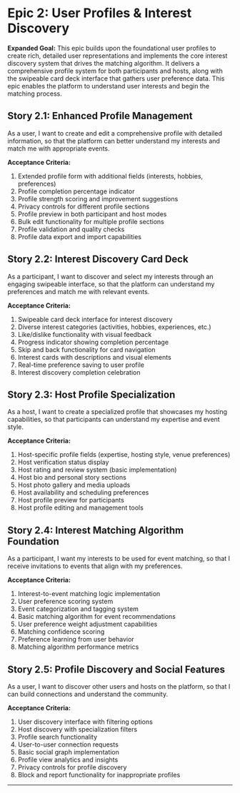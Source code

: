 # Epic 2: User Profiles & Interest Discovery

**Expanded Goal:** This epic builds upon the foundational user profiles to create rich, detailed user representations and implements the core interest discovery system that drives the matching algorithm. It delivers a comprehensive profile system for both participants and hosts, along with the swipeable card deck interface that gathers user preference data. This epic enables the platform to understand user interests and begin the matching process.

## Story 2.1: Enhanced Profile Management

As a user,
I want to create and edit a comprehensive profile with detailed information,
so that the platform can better understand my interests and match me with appropriate events.

**Acceptance Criteria:**

1. Extended profile form with additional fields (interests, hobbies, preferences)
2. Profile completion percentage indicator
3. Profile strength scoring and improvement suggestions
4. Privacy controls for different profile sections
5. Profile preview in both participant and host modes
6. Bulk edit functionality for multiple profile sections
7. Profile validation and quality checks
8. Profile data export and import capabilities

## Story 2.2: Interest Discovery Card Deck

As a participant,
I want to discover and select my interests through an engaging swipeable interface,
so that the platform can understand my preferences and match me with relevant events.

**Acceptance Criteria:**

1. Swipeable card deck interface for interest discovery
2. Diverse interest categories (activities, hobbies, experiences, etc.)
3. Like/dislike functionality with visual feedback
4. Progress indicator showing completion percentage
5. Skip and back functionality for card navigation
6. Interest cards with descriptions and visual elements
7. Real-time preference saving to user profile
8. Interest discovery completion celebration

## Story 2.3: Host Profile Specialization

As a host,
I want to create a specialized profile that showcases my hosting capabilities,
so that participants can understand my expertise and event style.

**Acceptance Criteria:**

1. Host-specific profile fields (expertise, hosting style, venue preferences)
2. Host verification status display
3. Host rating and review system (basic implementation)
4. Host bio and personal story sections
5. Host photo gallery and media uploads
6. Host availability and scheduling preferences
7. Host profile preview for participants
8. Host profile editing and management tools

## Story 2.4: Interest Matching Algorithm Foundation

As a participant,
I want my interests to be used for event matching,
so that I receive invitations to events that align with my preferences.

**Acceptance Criteria:**

1. Interest-to-event matching logic implementation
2. User preference scoring system
3. Event categorization and tagging system
4. Basic matching algorithm for event recommendations
5. User preference weight adjustment capabilities
6. Matching confidence scoring
7. Preference learning from user behavior
8. Matching algorithm performance metrics

## Story 2.5: Profile Discovery and Social Features

As a user,
I want to discover other users and hosts on the platform,
so that I can build connections and understand the community.

**Acceptance Criteria:**

1. User discovery interface with filtering options
2. Host discovery with specialization filters
3. Profile search functionality
4. User-to-user connection requests
5. Basic social graph implementation
6. Profile view analytics and insights
7. Privacy controls for profile discovery
8. Block and report functionality for inappropriate profiles

---
